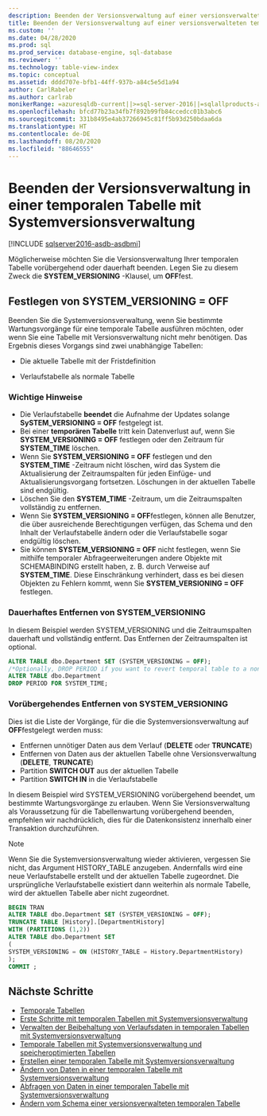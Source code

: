 ```yaml
---
description: Beenden der Versionsverwaltung auf einer versionsverwalteten temporalen Tabelle
title: Beenden der Versionsverwaltung auf einer versionsverwalteten temporalen Tabelle | Microsoft Dokumentation
ms.custom: ''
ms.date: 04/28/2020
ms.prod: sql
ms.prod_service: database-engine, sql-database
ms.reviewer: ''
ms.technology: table-view-index
ms.topic: conceptual
ms.assetid: dddd707e-bfb1-44ff-937b-a84c5e5d1a94
author: CarlRabeler
ms.author: carlrab
monikerRange: =azuresqldb-current||>=sql-server-2016||=sqlallproducts-allversions||>=sql-server-linux-2017||=azuresqldb-mi-current
ms.openlocfilehash: bfcd77b23a34fb7f892b99fb84ccedcc01b3abc6
ms.sourcegitcommit: 331b8495e4ab37266945c81ff5b93d250bdaa6da
ms.translationtype: HT
ms.contentlocale: de-DE
ms.lasthandoff: 08/20/2020
ms.locfileid: "88646555"
---
```

# <a name="stopping-system-versioning-on-a-system-versioned-temporal-table"></a>Beenden der Versionsverwaltung in einer temporalen Tabelle mit Systemversionsverwaltung


[!INCLUDE [sqlserver2016-asdb-asdbmi](../../includes/applies-to-version/sqlserver2016-asdb-asdbmi.md)]


Möglicherweise möchten Sie die Versionsverwaltung Ihrer temporalen Tabelle vorübergehend oder dauerhaft beenden. Legen Sie zu diesem Zweck die **SYSTEM_VERSIONING** -Klausel, um **OFF**fest.

## <a name="setting-system_versioning--off"></a>Festlegen von SYSTEM_VERSIONING = OFF

Beenden Sie die Systemversionsverwaltung, wenn Sie bestimmte Wartungsvorgänge für eine temporale Tabelle ausführen möchten, oder wenn Sie eine Tabelle mit Versionsverwaltung nicht mehr benötigen. Das Ergebnis dieses Vorgangs sind zwei unabhängige Tabellen:

- Die aktuelle Tabelle mit der Fristdefinition

- Verlaufstabelle als normale Tabelle

### <a name="important-remarks"></a>Wichtige Hinweise

- Die Verlaufstabelle **beendet** die Aufnahme der Updates solange **SySTEM_VERSIONING = OFF** festgelegt ist.
- Bei einer **temporären Tabelle** tritt kein Datenverlust auf, wenn Sie **SYSTEM_VERSIONING = OFF** festlegen oder den Zeitraum für **SYSTEM_TIME** löschen.
- Wenn Sie **SYSTEM_VERSIONING = OFF** festlegen und den **SYSTEM_TIME** -Zeitraum nicht löschen, wird das System die Aktualisierung der Zeitraumspalten für jeden Einfüge- und Aktualisierungsvorgang fortsetzen. Löschungen in der aktuellen Tabelle sind endgültig.
- Löschen Sie den **SYSTEM_TIME** -Zeitraum, um die Zeitraumspalten vollständig zu entfernen.
- Wenn Sie **SYSTEM_VERSIONING = OFF**festlegen, können alle Benutzer, die über ausreichende Berechtigungen verfügen, das Schema und den Inhalt der Verlaufstabelle ändern oder die Verlaufstabelle sogar endgültig löschen.
- Sie können **SYSTEM_VERSIONING = OFF** nicht festlegen, wenn Sie mithilfe temporaler Abfrageerweiterungen andere Objekte mit SCHEMABINDING erstellt haben, z. B. durch Verweise auf **SYSTEM_TIME**. Diese Einschränkung verhindert, dass es bei diesen Objekten zu Fehlern kommt, wenn Sie **SYSTEM_VERSIONING = OFF** festlegen.

### <a name="permanently-remove-system_versioning"></a>Dauerhaftes Entfernen von SYSTEM_VERSIONING

In diesem Beispiel werden SYSTEM_VERSIONING und die Zeitraumspalten dauerhaft und vollständig entfernt. Das Entfernen der Zeitraumspalten ist optional.

```sql
ALTER TABLE dbo.Department SET (SYSTEM_VERSIONING = OFF);
/*Optionally, DROP PERIOD if you want to revert temporal table to a non-temporal*/
ALTER TABLE dbo.Department
DROP PERIOD FOR SYSTEM_TIME;
```

### <a name="temporarily-remove-system_versioning"></a>Vorübergehendes Entfernen von SYSTEM_VERSIONING

Dies ist die Liste der Vorgänge, für die die Systemversionsverwaltung auf **OFF**festgelegt werden muss:

- Entfernen unnötiger Daten aus dem Verlauf (**DELETE** oder **TRUNCATE**)
- Entfernen von Daten aus der aktuellen Tabelle ohne Versionsverwaltung (**DELETE**, **TRUNCATE**)
- Partition **SWITCH OUT** aus der aktuellen Tabelle
- Partition **SWITCH IN** in die Verlaufstabelle

In diesem Beispiel wird SYSTEM_VERSIONING vorübergehend beendet, um bestimmte Wartungsvorgänge zu erlauben. Wenn Sie Versionsverwaltung als Voraussetzung für die Tabellenwartung vorübergehend beenden, empfehlen wir nachdrücklich, dies für die Datenkonsistenz innerhalb einer Transaktion durchzuführen.

> [!NOTE]
> Wenn Sie die Systemversionsverwaltung wieder aktivieren, vergessen Sie nicht, das Argument HISTORY_TABLE anzugeben. Andernfalls wird eine neue Verlaufstabelle erstellt und der aktuellen Tabelle zugeordnet. Die ursprüngliche Verlaufstabelle existiert dann weiterhin als normale Tabelle, wird der aktuellen Tabelle aber nicht zugeordnet.

```sql
BEGIN TRAN
ALTER TABLE dbo.Department SET (SYSTEM_VERSIONING = OFF);
TRUNCATE TABLE [History].[DepartmentHistory]
WITH (PARTITIONS (1,2))
ALTER TABLE dbo.Department SET
(
SYSTEM_VERSIONING = ON (HISTORY_TABLE = History.DepartmentHistory)
);
COMMIT ;
```

## <a name="next-steps"></a>Nächste Schritte

- [Temporale Tabellen](../../relational-databases/tables/temporal-tables.md)
- [Erste Schritte mit temporalen Tabellen mit Systemversionsverwaltung](../../relational-databases/tables/getting-started-with-system-versioned-temporal-tables.md)
- [Verwalten der Beibehaltung von Verlaufsdaten in temporalen Tabellen mit Systemversionsverwaltung](../../relational-databases/tables/manage-retention-of-historical-data-in-system-versioned-temporal-tables.md)
- [Temporale Tabellen mit Systemversionsverwaltung und speicheroptimierten Tabellen](../../relational-databases/tables/system-versioned-temporal-tables-with-memory-optimized-tables.md)
- [Erstellen einer temporalen Tabelle mit Systemversionsverwaltung](../../relational-databases/tables/creating-a-system-versioned-temporal-table.md)
- [Ändern von Daten in einer temporalen Tabelle mit Systemversionsverwaltung](../../relational-databases/tables/modifying-data-in-a-system-versioned-temporal-table.md)
- [Abfragen von Daten in einer temporalen Tabelle mit Systemversionsverwaltung](../../relational-databases/tables/querying-data-in-a-system-versioned-temporal-table.md)
- [Ändern vom Schema einer versionsverwalteten temporalen Tabelle](../../relational-databases/tables/changing-the-schema-of-a-system-versioned-temporal-table.md)
